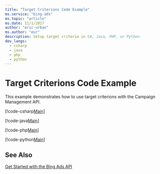 ```yaml
---
title: "Target Criterions Code Example"
ms.service: "bing-ads"
ms.topic: "article"
ms.date: 11/1/2017
author: "eric-urban"
ms.author: "eur"
description: Setup target criteria in C#, Java, PHP, or Python.
dev_langs:
  - csharp
  - java
  - php
  - python
---
```

# Target Criterions Code Example
This example demonstrates how to use target criterions with the Campaign Management API.

[!code-csharp[Main](../../BingAds-dotNet-SDK/examples/BingAdsExamples/BingAdsExamplesLibrary/v11/TargetCriterions.cs)]

[!code-java[Main](../../BingAds-Java-SDK/examples/BingAdsDesktopApp/src/main/java/com/microsoft/bingads/examples/v11/TargetCriterions.java)]

[!code-php[Main](../../BingAds-PHP-SDK/samples/V11/TargetCriterions.php)]

[!code-python[Main](../../BingAds-Python-SDK/examples/BingAdsPythonConsoleExamples/BingAdsPythonConsoleExamples/v11/target_criterions.py)]

## See Also
[Get Started with the Bing Ads API](../guides/get-started.md)  
